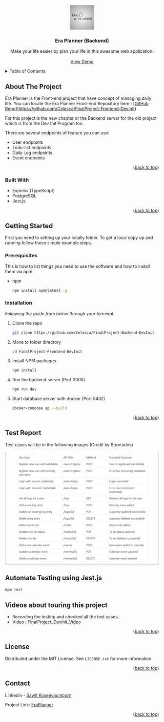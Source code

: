 <a name="readme-top"></a>

<!-- PROJECT LOGO -->
<br />
<div align="center">

  <a href="https://github.com/Celesca/Celesca/blob/main/Project%20Picture/EraPlannerLogo.png">
    <img src="https://github.com/Celesca/Celesca/blob/main/Project%20Picture/EraPlannerLogo.PNG" alt="Logo" width="80" height="80">
  </a>

  <h3 align="center">Era Planner (Backend)</h3>

  <p align="center">
    Make your life easier by plan your life in this awesome web application!
    <br />
    <br />
    <a href="https://era-planner.vercel.app/">View Demo</a>
  </p>
</div>

<!-- TABLE OF CONTENTS -->
<details>
  <summary>Table of Contents</summary>
  <ol>
    <li>
      <a href="#about-the-project">About The Project</a>
      <ul>
        <li><a href="#built-with">Built With</a></li>
      </ul>
    </li>
    <li>
      <a href="#getting-started">Getting Started</a>
      <ul>
        <li><a href="#prerequisites">Prerequisites</a></li>
        <li><a href="#installation">Installation</a></li>
      </ul>
    </li>
    <li><a href="#test-report">Test Report</a></li>
    <li><a href="#license">License</a></li>
    <li><a href="#contact">Contact</a></li>
  </ol>
</details>

<!-- ABOUT THE PROJECT -->
## About The Project

Era Planner is the Front-end project that have concept of managing daily life.
You can locate the Era Planner Front-end Repository here : [[<a href="https://github.com/Celesca/FinalProject-Frontend-Devinit">GitHub Repo</a>](https://github.com/Celesca/FinalProject-Frontend-DevInit)](https://github.com/Celesca/FinalProject-Frontend-DevInit)

For this project is the new chapter or the Backend server for the old project which is from the Dev Init Program too.

There are several endpoints of feature you can use:
* User endpoints
* Todo-list endpoints
* Daily Log endpoints
* Event endpoints

<p align="right">(<a href="#readme-top">back to top</a>)</p>

### Built With

* Express (TypeScript)
* PostgreSQL
* Jest.js

<p align="right">(<a href="#readme-top">back to top</a>)</p>


<!-- GETTING STARTED -->
## Getting Started

First you need to setting up your locally folder.
To get a local copy up and running follow these simple example steps.

### Prerequisites

This is how to list things you need to use the software and how to install them via npm.
* npm
  ```sh
  npm install npm@latest -g
  ```

### Installation

_Following the guide from below through your terminal._

1. Clone the repo
   ```sh
   git clone https://github.com/Celesca/FinalProject-Backend-DevInit
   ```
2. Move to folder directory
   ```sh
   cd FinalProject-Frontend-DevInit
   ```
3. Install NPM packages
   ```sh
   npm install
   ```
4. Run the backend server (Port 3000)
   ```sh
   npm run dev
   ```
5. Start database server with docker (Port 5432)
   ```sh
   docker-compose up --build
   ```

<p align="right">(<a href="#readme-top">back to top</a>)</p>

<!-- Test Report -->
## Test Report

Test cases will be in the following images
(Credit by Borntodev)

<img src="https://github.com/Celesca/Celesca/blob/main/Project%20Picture/testcase.PNG">

## Automate Testing using Jest.js

```sh
npm test
```

## Videos about touring this project
  - Recording the testing and checked all the test cases.
  - Video : [FinalProject_DevInit_Video](https://www.youtube.com/watch?v=LyzN7LaHycQ)

<p align="right">(<a href="#readme-top">back to top</a>)</p>

<!-- LICENSE -->
## License

Distributed under the MIT License. See `LICENSE.txt` for more information.

<p align="right">(<a href="#readme-top">back to top</a>)</p>


<!-- CONTACT -->
## Contact

Linkedin - [Sawit Koseeyaumporn](https://www.linkedin.com/in/sawit-koseeyaumporn-418941256/)

Project Link: [EraPlanner](https://github.com/Celesca/FinalProject-Frontend-DevInit)

<p align="right">(<a href="#readme-top">back to top</a>)</p>

